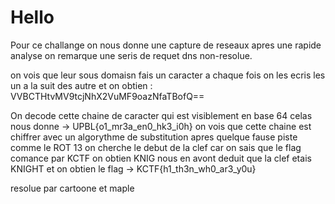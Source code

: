 # Hello

Pour ce challange on nous donne une capture de reseaux apres une rapide analyse on remarque une seris de requet dns 
non-resolue.

on vois que leur sous domaisn fais un caracter a chaque fois on les ecris les un a la suit des autre et
on obtien : VVBCTHtvMV9tcjNhX2VuMF9oazNfaTBofQ==

On decode cette chaine de caracter qui est visiblement en base 64 
celas nous donne → UPBL{o1_mr3a_en0_hk3_i0h} on vois que cette chaine est chiffrer avec un algorythme de substitution
apres quelque fause piste comme le ROT 13 on cherche le debut de la clef car on sais que le flag comance par KCTF 
on obtien KNIG nous en avont deduit que la clef etais KNIGHT et on obtien le flag → KCTF{h1_th3n_wh0_ar3_y0u}

resolue par cartoone et maple
